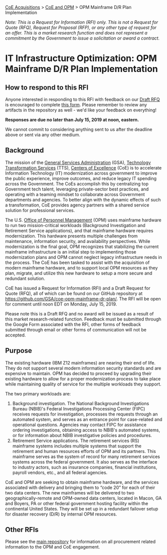 [CoE Acquisitions](https://github.com/GSA/coe-acquisitions) > [CoE and OPM](https://github.com/GSA/coe-opm-acquisitions) > OPM Mainframe D/R Plan Implementation

*Note: This is a Request for Information (RFI) only. This is not a Request for Quote (RFQ), Request for Proposal (RFP), or any other type of request for an offer. This is a market research function and does not represent a commitment by the Government to issue a solicitation or award a contract.*

# IT Infrastructure Optimization: OPM Mainframe D/R Plan Implementation

## How to respond to this RFI

Anyone interested in responding to this RFI with feedback on our [Draft RFQ](Draft-RFQ.pdf) is encouraged to complete [this form](https://forms.gle/Qx6cG8bUJhJNTkr96). Please remember to review any artifacts in the repository as well - we'd like your feedback on everything!

**Responses are due no later than July 15, 2019 at noon, eastern.**

We cannot commit to considering anything sent to us after the deadline above or sent via any other medium.

## Background

The mission of the [General Services Administration](https://www.gsa.gov/) (GSA), [Technology Transformation Services](https://www.gsa.gov/about-us/organization/federal-acquisition-service/technology-transformation-services) (TTS), [Centers of Excellence](https://coe.gsa.gov/) (CoE) is to accelerate Information Technology (IT) modernization across government to improve the public experience, improve outcomes, and reduce legacy IT spending across the Government. The CoEs accomplish this by centralizing top Government tech talent, leveraging private-sector best practices, and operating with a teaming mindset to collaborate across Government departments and agencies. To better align with the dynamic effects of such a transformation, CoE provides agency partners with a shared service solution for professional services.

The U.S. [Office of Personnel Management](https://www.opm.gov/) (OPM) uses mainframe hardware to run two mission-critical workloads (Background Investigation and Retirement Service applications), and that mainframe hardware requires modernization. This hardware presents multiple challenges from maintenance, information security, and availability perspectives. While modernization is the final goal, OPM recognizes that stabilizing the current mainframe infrastructure is an initial step to implementing those modernization plans and OPM cannot neglect legacy infrastructure needs in the process. The CoE has been tasked to assist with the acquisition of modern mainframe hardware, and to support local OPM resources as they plan, migrate, and utilize this new hardware to setup a more secure and redundant solution.

CoE has issued a Request for Information (RFI) and a Draft Request for Quote (RFQ), all of which can be found on our GitHub repository at https://github.com/GSA/coe-opm-mainframe-dr-plan/. The RFI will be open for comment until noon EDT on Monday, July 15, 2019. 

Please note this is a Draft RFQ and no award will be issued as a result of this market research-related function. Feedback must be submitted through the Google Form associated with the RFI, other forms of feedback submitted through email or other forms of communication will not be accepted.

## Purpose

The existing hardware (IBM Z12 mainframes) are nearing their end of life. They do not  support several modern information security standards and are expensive to maintain. OPM has decided to proceed by upgrading their existing hardware to allow for a proper modernization process to take place while maintaining quality of service for the multiple workloads they support.

The two primary workloads are:

1. Background investigation. The National Background Investigations Bureau (NBIB)'s Federal Investigations Processing Center (FIPC) receives requests for investigation, processes the requests through an automated system, and serves as an entrance point for case-related and operational questions. Agencies may contact FIPC for assistance ordering investigations, obtaining access to NBIB's automated systems, or for information about NBIB investigative policies and procedures.
2. Retirement Service applications. The retirement services (RS) mainframe systems includes multiple systems that support the retirement and human resources efforts of OPM and its partners. This mainframe serves as the system of record for many retirement services systems across the federal government. It also serves as the interface to industry actors, such as insurance companies, financial institutions, payroll vendors, etc., and all federal agencies.

CoE and OPM are seeking to obtain mainframe hardware, and the services associated with delivery and bringing them to “code 20” for each of their two data centers. The new mainframes will be delivered to two geographically-remote and OPM-owned data centers, located in Macon, GA and Boyers, PA or other federal government hosting facility within the continental United States. They will be set up in a redundant failover setup for disaster recovery (D/R) by internal OPM resources.

## Other RFIs
Please see the [main repository](https://github.com/GSA/coe-opm-acquisitions/) for information on all procurement related information to the OPM and CoE engagement.
